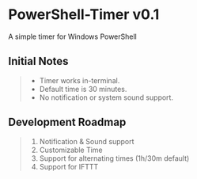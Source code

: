 # PowerShell-Timer v0.1
A simple timer for Windows PowerShell

## Initial Notes
> - Timer works in-terminal.
> - Default time is 30 minutes.
> - No notification or system sound support.

## Development Roadmap
> 1. Notification & Sound support
> 2. Customizable Time
> 3. Support for alternating times (1h/30m default)
> 4. Support for IFTTT
